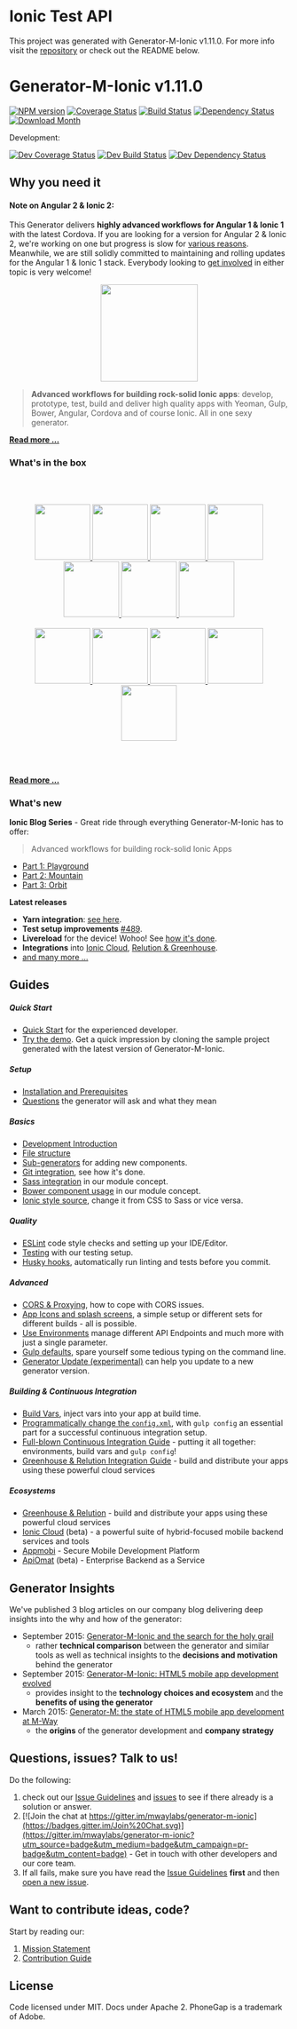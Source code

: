 # Ionic Test API
This project was generated with Generator-M-Ionic v1.11.0. For more info visit the [repository](https://github.com/mwaylabs/generator-m-ionic) or check out the README below.

# Generator-M-Ionic v1.11.0

[![NPM version](http://img.shields.io/npm/v/generator-m-ionic.svg?style=flat-square)][npm-url]
[![Coverage Status](http://img.shields.io/coveralls/mwaylabs/generator-m-ionic/master.svg?style=flat-square)][coveralls-url]
[![Build Status](https://img.shields.io/travis/mwaylabs/generator-m-ionic/master.svg?style=flat-square)][travis-url]
[![Dependency Status](http://img.shields.io/david/mwaylabs/generator-m-ionic/master.svg?style=flat-square)][daviddm-url]
[![Download Month](http://img.shields.io/npm/dm/generator-m-ionic.svg?style=flat-square)][npm-url]

[npm-url]: https://npmjs.org/package/generator-m-ionic
[coveralls-url]: https://coveralls.io/r/mwaylabs/generator-m-ionic?branch=master
[travis-url]: https://travis-ci.org/mwaylabs/generator-m-ionic
[daviddm-url]: https://david-dm.org/mwaylabs/generator-m-ionic

Development:

[![Dev Coverage Status](http://img.shields.io/coveralls/mwaylabs/generator-m-ionic/dev.svg?style=flat-square)][coveralls-url]
[![Dev Build Status](https://img.shields.io/travis/mwaylabs/generator-m-ionic/dev.svg?style=flat-square)][travis-url]
[![Dev Dependency Status](http://img.shields.io/david/mwaylabs/generator-m-ionic/dev.svg?style=flat-square)](https://david-dm.org/mwaylabs/generator-m-ionic/dev)


## Why you need it
#### Note on Angular 2 & Ionic 2:
This Generator delivers **highly advanced workflows for Angular 1 & Ionic 1** with the latest Cordova. If you are looking for a version for Angular 2 & Ionic 2, we're working on one but progress is slow for [various reasons](https://github.com/mwaylabs/generator-m-ionic/issues/403#issuecomment-268562372). Meanwhile, we are still solidly committed to maintaining and rolling updates for the Angular 1 & Ionic 1 stack. Everybody looking to [get involved](https://github.com/mwaylabs/generator-m-ionic/issues/465) in either topic is very welcome!
<p align="center">
  <a href="https://github.com/mwaylabs/generator-m-ionic" alt="Generator-M-Ionic">
    <img width="175" src="https://raw.githubusercontent.com/mwaylabs/generator-m-ionic/master/docs/resources/logo.png">
  </a>
</p>

> **Advanced workflows for building rock-solid Ionic apps**: develop, prototype, test, build and deliver high quality apps with Yeoman, Gulp, Bower, Angular, Cordova and of course Ionic. All in one sexy generator.

**[Read more ... ](https://github.com/mwaylabs/generator-m-ionic/tree/master/docs/intro/why_you_need_it.md)**

### What's in the box
<br>
<br>
<p align="center" >
  <a href="http://yeoman.io/" target="_blank" alt="yeoman" title="yeoman">
    <img height="100" src="https://cloud.githubusercontent.com/assets/1370779/6041228/c1f91cac-ac7a-11e4-9c85-1a5298e29067.png">
  </a>
  <a href="http://gulpjs.com/" target="_blank" alt="gulp" title="gulp">
    <img height="100" src="https://cloud.githubusercontent.com/assets/1370779/9409728/c5332474-481c-11e5-9a6e-74641a0f1782.png">
  </a>
  <a href="http://bower.io/" target="_blank" alt="bower" title="bower">
    <img height="100" src="https://cloud.githubusercontent.com/assets/1370779/6041250/ef9a78b8-ac7a-11e4-9586-7e7e894e201e.png">
  </a>
  <a href="https://www.browsersync.io/" target="_blank" alt="bower" title="bower">
    <img height="100" src="https://cloud.githubusercontent.com/assets/1370779/16412038/77028548-3d2a-11e6-88d0-2c0d66582f4c.png">
  </a>
  <a href="https://angularjs.org/" target="_blank" alt="angular" title="angular">
    <img height="100" src="https://cloud.githubusercontent.com/assets/1370779/6041199/5978cb96-ac7a-11e4-9568-829e2ea4312f.png">
  </a>
  <a href="http://ionicframework.com/" target="_blank" alt="ionic" title="ionic">
    <img height="100" src="https://cloud.githubusercontent.com/assets/1134310/17360098/b5975f2e-5961-11e6-8a13-70d258d35ffe.png">
  </a>
  <a href="http://cordova.apache.org/" target="_blank" alt="cordova" title="cordova">
    <img height="100" src="https://cloud.githubusercontent.com/assets/1370779/6041269/20ed1196-ac7b-11e4-8707-68fa331f1aeb.png">
  </a>
  <br>
  <br>
  <a href="http://sass-lang.com/" target="_blank" alt="sass" title="sass">
    <img height="100" src="https://cloud.githubusercontent.com/assets/1370779/9410121/c330a3de-481e-11e5-8a69-ca0c56f6cabc.png">
  </a>
  <a href="http://eslint.org/" target="_blank" alt="eslint" title="eslint">
    <img height="100" src="https://cloud.githubusercontent.com/assets/1370779/15893052/ada5651e-2d7d-11e6-9246-dc749c7afd63.png">
  </a>
  <a href="http://karma-runner.github.io/" target="_blank" alt="karma" title="karma">
    <img height="100" src="https://cloud.githubusercontent.com/assets/1370779/9410216/44fef8fc-481f-11e5-8037-2f7f03678f4c.png">
  </a>
  <a href="http://jasmine.github.io/" target="_blank" alt="jasmine" title="jasmine">
    <img height="100" src="https://cloud.githubusercontent.com/assets/1370779/9410153/ebd46a00-481e-11e5-9864-f00fa8427d17.png">
  </a>
  <a href="https://angular.github.io/protractor/#/" target="_blank" alt="protractor" title="protractor">
    <img height="100" src="https://cloud.githubusercontent.com/assets/1370779/9410114/b99aaa9a-481e-11e5-8655-ebc1e324200d.png">
  </a>
</p>
<br>
<br>

**[Read more ...](https://github.com/mwaylabs/generator-m-ionic/tree/master/docs/intro/whats_in_the_box.md)**

### What's new
**Ionic Blog Series** - Great ride through everything Generator-M-Ionic has to offer:
> Advanced workflows for building rock-solid Ionic Apps

  - [Part 1: Playground](http://blog.ionic.io/advanced-workflows-for-building-rock-solid-ionic-apps-part-1/)
  - [Part 2: Mountain](http://blog.ionic.io/advanced-workflows-for-building-rock-solid-ionic-apps-part-2/)
  - [Part 3: Orbit](http://blog.ionic.io/advanced-workflows-for-building-rock-solid-ionic-apps-part-3/)

**Latest releases**
- **Yarn integration**: [see here](https://github.com/mwaylabs/generator-m-ionic/blob/master/docs/guides/questions.md#npm-or-yarn).
- **Test setup improvements** [#489](https://github.com/mwaylabs/generator-m-ionic/pull/489).
- **Livereload** for the device! Wohoo! See [how it's done](https://github.com/mwaylabs/generator-m-ionic/blob/master/docs/guides/development_intro.md#run-on-device-or-emulator-with-livereload).
- **Integrations** into [Ionic Cloud](https://github.com/mwaylabs/generator-m-ionic/blob/master/docs/ecosystems/ionic_platform.md), [Relution & Greenhouse](https://github.com/mwaylabs/generator-m-ionic/tree/master/docs/guides/greenhouse.md).
- [and many more ...](https://github.com/mwaylabs/generator-m-ionic/releases)

## Guides
##### Quick Start
- [Quick Start](https://github.com/mwaylabs/generator-m-ionic/tree/master/docs/intro/quick_start.md) for the experienced developer.
- [Try the demo](https://github.com/mwaylabs/generator-m-ionic-demo). Get a quick impression by cloning the sample project generated with the latest version of Generator-M-Ionic.

##### Setup
- [Installation and Prerequisites](https://github.com/mwaylabs/generator-m-ionic/tree/master/docs/guides/installation_prerequisites.md)
- [Questions](https://github.com/mwaylabs/generator-m-ionic/tree/master/docs/guides/questions.md) the generator will ask and what they mean

##### Basics
- [Development Introduction](https://github.com/mwaylabs/generator-m-ionic/tree/master/docs/guides/development_intro.md)
- [File structure](https://github.com/mwaylabs/generator-m-ionic/tree/master/docs/guides/file_structure.md)
- [Sub-generators](https://github.com/mwaylabs/generator-m-ionic/tree/master/docs/guides/sub_generators.md) for adding new components.
- [Git integration](https://github.com/mwaylabs/generator-m-ionic/tree/master/docs/guides/git_integration.md), see how it's done.
- [Sass integration](https://github.com/mwaylabs/generator-m-ionic/tree/master/docs/guides/sass_integration.md) in our module concept.
- [Bower component usage](https://github.com/mwaylabs/generator-m-ionic/tree/master/docs/guides/bower_component_usage.md) in our module concept.
- [Ionic style source](https://github.com/mwaylabs/generator-m-ionic/tree/master/docs/guides/ionic_style_source.md), change it from CSS to Sass or vice versa.

##### Quality
- [ESLint](https://github.com/mwaylabs/generator-m-ionic/tree/master/docs/guides/eslint.md) code style checks and setting up your IDE/Editor.
- [Testing](https://github.com/mwaylabs/generator-m-ionic/tree/master/docs/guides/testing.md) with our testing setup.
- [Husky hooks](https://github.com/mwaylabs/generator-m-ionic/tree/master/docs/guides/testing_workflow.md), automatically run linting and tests before you commit.

##### Advanced
- [CORS & Proxying](https://github.com/mwaylabs/generator-m-ionic/tree/master/docs/guides/cors_proxy.md), how to cope with CORS issues.
- [App Icons and splash screens](https://github.com/mwaylabs/generator-m-ionic/tree/master/docs/guides/icons_splash_screens.md), a simple setup or different sets for different builds - all is possible.
- [Use Environments](https://github.com/mwaylabs/generator-m-ionic/tree/master/docs/guides/environments.md) manage different API Endpoints and much more with just a single parameter.
- [Gulp defaults](https://github.com/mwaylabs/generator-m-ionic/tree/master/docs/guides/gulp_defaults.md), spare yourself some tedious typing on the command line.
- [Generator Update (experimental)](https://github.com/mwaylabs/generator-m-ionic/tree/master/docs/guides/generator_update.md) can help you update to a new generator version.


##### Building & Continuous Integration
- [Build Vars](https://github.com/mwaylabs/generator-m-ionic/tree/master/docs/guides/build_vars.md), inject vars into your app at build time.
- [Programmatically change the `config.xml`](https://github.com/mwaylabs/generator-m-ionic/tree/master/docs/guides/programmatically_change_configxml.md), with `gulp config` an essential part for a successful continuous integration setup.
- [Full-blown Continuous Integration Guide](https://github.com/mwaylabs/generator-m-ionic/tree/master/docs/guides/ci.md) - putting it all together: environments, build vars and `gulp config`!
- [Greenhouse & Relution Integration Guide](https://github.com/mwaylabs/generator-m-ionic/tree/master/docs/guides/greenhouse.md) - build and distribute your apps using these powerful cloud services

##### Ecosystems
- [Greenhouse & Relution](https://github.com/mwaylabs/generator-m-ionic/tree/master/docs/ecosystems/greenhouse.md) - build and distribute your apps using these powerful cloud services
- [Ionic Cloud](https://github.com/mwaylabs/generator-m-ionic/tree/master/docs/ecosystems/ionic_platform.md) (beta) - a powerful suite of hybrid-focused mobile backend services and tools
- [Appmobi](https://github.com/mwaylabs/generator-m-ionic/tree/master/docs/ecosystems/appmobi.md) - Secure Mobile Development Platform
- [ApiOmat](https://github.com/mwaylabs/generator-m-ionic/tree/master/docs/ecosystems/apiomat.md) (beta) - Enterprise Backend as a Service

## Generator Insights
We've published 3 blog articles on our company blog delivering deep insights into the why and how of the generator:
- September 2015: [Generator-M-Ionic and the search for the holy grail](http://blog.mwaysolutions.com/2015/09/21/generator-m-ionic-and-the-search-for-the-holy-grail/)
  - rather **technical comparison** between the generator and similar tools as well as technical insights to the **decisions and motivation** behind the generator
- September 2015: [Generator-M-Ionic: HTML5 mobile app development evolved](http://blog.mwaysolutions.com/2015/09/10/generator-m-ionic-html5-mobile-app-development-evolved/)
    - provides insight to the **technology choices and ecosystem** and the **benefits of using the generator**
- March 2015: [Generator-M: the state of HTML5 mobile app development at M-Way](http://blog.mwaysolutions.com/2015/03/26/generator-m-the-state-of-html5-mobile-app-development-at-m-way/)
  - the **origins** of the generator development and **company strategy**


## Questions, issues? Talk to us!
Do the following:
 1. check out our [Issue Guidelines](https://github.com/mwaylabs/generator-m-ionic/tree/master/docs/contribute/issue_guide.md) and [issues](https://github.com/mwaylabs/generator-m-ionic/issues) to see if there already is a solution or answer.
 2. [![Join the chat at https://gitter.im/mwaylabs/generator-m-ionic](https://badges.gitter.im/Join%20Chat.svg)](https://gitter.im/mwaylabs/generator-m-ionic?utm_source=badge&utm_medium=badge&utm_campaign=pr-badge&utm_content=badge) - Get in touch with other developers and our core team.
 3. If all fails, make sure you have read the [Issue Guidelines](https://github.com/mwaylabs/generator-m-ionic/tree/master/docs/contribute/issue_guide.md) **first** and then [open a new issue](https://github.com/mwaylabs/generator-m-ionic/issues/new).

## Want to contribute ideas, code?
Start by reading our:

1. [Mission Statement](https://github.com/mwaylabs/generator-m-ionic/tree/master/docs/contribute/mission_statement.md)
2. [Contribution Guide](https://github.com/mwaylabs/generator-m-ionic/tree/master/docs/contribute/contribution_guide.md)


## License
Code licensed under MIT. Docs under Apache 2. PhoneGap is a trademark of Adobe.
